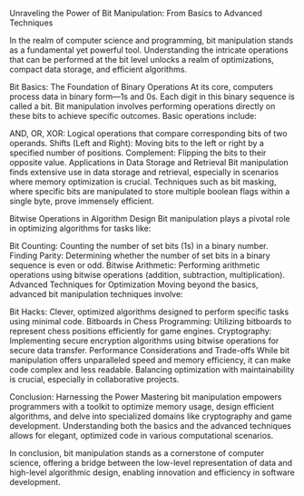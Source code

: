 Unraveling the Power of Bit Manipulation: From Basics to Advanced Techniques

In the realm of computer science and programming, bit manipulation stands as a fundamental yet powerful tool. Understanding the intricate operations that can be performed at the bit level unlocks a realm of optimizations, compact data storage, and efficient algorithms.

Bit Basics: The Foundation of Binary Operations
At its core, computers process data in binary form—1s and 0s. Each digit in this binary sequence is called a bit. Bit manipulation involves performing operations directly on these bits to achieve specific outcomes. Basic operations include:

AND, OR, XOR: Logical operations that compare corresponding bits of two operands.
Shifts (Left and Right): Moving bits to the left or right by a specified number of positions.
Complement: Flipping the bits to their opposite value.
Applications in Data Storage and Retrieval
Bit manipulation finds extensive use in data storage and retrieval, especially in scenarios where memory optimization is crucial. Techniques such as bit masking, where specific bits are manipulated to store multiple boolean flags within a single byte, prove immensely efficient.

Bitwise Operations in Algorithm Design
Bit manipulation plays a pivotal role in optimizing algorithms for tasks like:

Bit Counting: Counting the number of set bits (1s) in a binary number.
Finding Parity: Determining whether the number of set bits in a binary sequence is even or odd.
Bitwise Arithmetic: Performing arithmetic operations using bitwise operations (addition, subtraction, multiplication).
Advanced Techniques for Optimization
Moving beyond the basics, advanced bit manipulation techniques involve:

Bit Hacks: Clever, optimized algorithms designed to perform specific tasks using minimal code.
Bitboards in Chess Programming: Utilizing bitboards to represent chess positions efficiently for game engines.
Cryptography: Implementing secure encryption algorithms using bitwise operations for secure data transfer.
Performance Considerations and Trade-offs
While bit manipulation offers unparalleled speed and memory efficiency, it can make code complex and less readable. Balancing optimization with maintainability is crucial, especially in collaborative projects.

Conclusion: Harnessing the Power
Mastering bit manipulation empowers programmers with a toolkit to optimize memory usage, design efficient algorithms, and delve into specialized domains like cryptography and game development. Understanding both the basics and the advanced techniques allows for elegant, optimized code in various computational scenarios.

In conclusion, bit manipulation stands as a cornerstone of computer science, offering a bridge between the low-level representation of data and high-level algorithmic design, enabling innovation and efficiency in software development.
